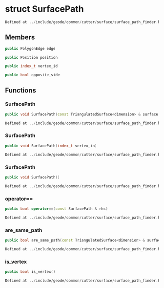 # struct SurfacePath

```cpp
Defined at ../include/geode/common/cutter/surface/surface_path_finder.h#16
```

## Members

```cpp
public PolygonEdge edge

```

```cpp
public Position position

```

```cpp
public index_t vertex_id

```

```cpp
public bool opposite_side

```



## Functions

### SurfacePath

```cpp
public void SurfacePath(const TriangulatedSurface<dimension> & surface, PolygonEdge edge_in, Position position_in)
```

```cpp
Defined at ../include/geode/common/cutter/surface/surface_path_finder.h#19
```

### SurfacePath

```cpp
public void SurfacePath(index_t vertex_in)
```

```cpp
Defined at ../include/geode/common/cutter/surface/surface_path_finder.h#34
```

### SurfacePath

```cpp
public void SurfacePath()
```

```cpp
Defined at ../include/geode/common/cutter/surface/surface_path_finder.h#36
```

### operator==

```cpp
public bool operator==(const SurfacePath & rhs)
```

```cpp
Defined at ../include/geode/common/cutter/surface/surface_path_finder.h#38
```

### are_same_path

```cpp
public bool are_same_path(const TriangulatedSurface<dimension> & surface, const SurfacePath & other)
```

```cpp
Defined at ../include/geode/common/cutter/surface/surface_path_finder.h#48
```

### is_vertex

```cpp
public bool is_vertex()
```

```cpp
Defined at ../include/geode/common/cutter/surface/surface_path_finder.h#62
```



